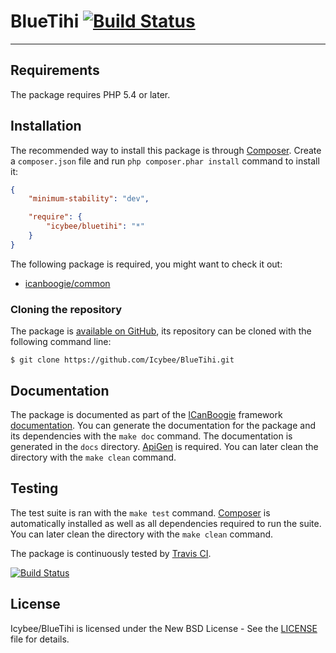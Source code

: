 # BlueTihi [![Build Status](https://secure.travis-ci.org/Icybee/BlueTihi.svg?branch=2.1)](http://travis-ci.org/Icybee/BlueTihi)

----------

## Requirements

The package requires PHP 5.4 or later.





## Installation

The recommended way to install this package is through [Composer](http://getcomposer.org/).
Create a `composer.json` file and run `php composer.phar install` command to install it:

```json
{
	"minimum-stability": "dev",

	"require": {
		"icybee/bluetihi": "*"
	}
}
```

The following package is required, you might want to check it out:

* [icanboogie/common](https://packagist.org/packages/icanboogie/common)





### Cloning the repository

The package is [available on GitHub](https://github.com/Icybee/BlueTihi), its repository can be
cloned with the following command line:

	$ git clone https://github.com/Icybee/BlueTihi.git





## Documentation

The package is documented as part of the [ICanBoogie](http://icanboogie.org/) framework
[documentation](http://icanboogie.org/docs/). You can generate the documentation for the package
and its dependencies with the `make doc` command. The documentation is generated in the `docs`
directory. [ApiGen](http://apigen.org/) is required. You can later clean the directory with
the `make clean` command.





## Testing

The test suite is ran with the `make test` command. [Composer](http://getcomposer.org/) is
automatically installed as well as all dependencies required to run the suite. You can later
clean the directory with the `make clean` command.

The package is continuously tested by [Travis CI](http://about.travis-ci.org/).

[![Build Status](https://secure.travis-ci.org/Icybee/BlueTihi.svg?branch=2.1)](http://travis-ci.org/Icybee/BlueTihi)





## License

Icybee/BlueTihi is licensed under the New BSD License - See the [LICENSE](LICENSE) file for details.